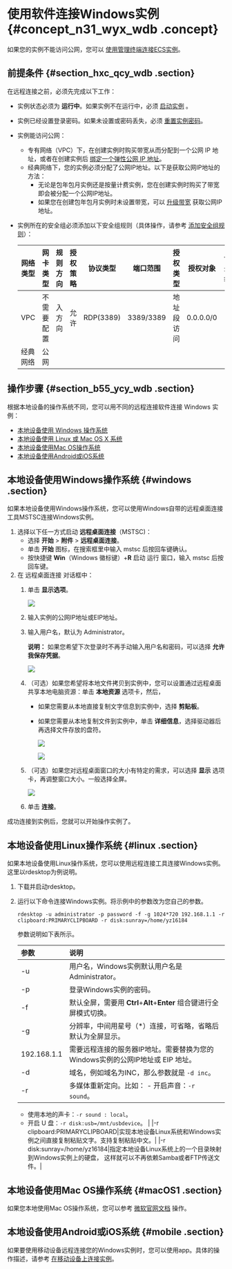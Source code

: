 # 使用软件连接Windows实例 {#concept_n31_wyx_wdb .concept}

如果您的实例不能访问公网，您可以 [使用管理终端连接ECS实例](intl.zh-CN/用户指南/连接实例/使用管理终端连接ECS实例.md#)。

## 前提条件 {#section_hxc_qcy_wdb .section}

在远程连接之前，必须先完成以下工作：

-   实例状态必须为 **运行中**。如果实例不在运行中，必须 [启动实例](intl.zh-CN/用户指南/实例/启动或停止实例.md#) 。
-   实例已经设置登录密码。如果未设置或密码丢失，必须 [重置实例密码](intl.zh-CN/用户指南/实例/重置实例密码.md#)。
-   实例能访问公网：
    -   专有网络（VPC）下，在创建实例时购买带宽从而分配到一个公网 IP 地址，或者在创建实例后 [绑定一个弹性公网 IP 地址](../../../../intl.zh-CN/快速入门/搭建专有网络.md#section_ux1_cmw_rdb)。
    -   经典网络下，您的实例必须分配了公网IP地址。以下是获取公网IP地址的方法：
        -   无论是包年包月实例还是按量计费实例，您在创建实例时购买了带宽即会被分配一个公网IP地址。
        -   如果您在创建包年包月实例时未设置带宽，可以 [升级带宽](intl.zh-CN/用户指南/实例/升降配/升降配概述.md#) 获取公网IP地址。
-   实例所在的安全组必须添加以下安全组规则（具体操作，请参考 [添加安全组规则](intl.zh-CN/用户指南/安全组/添加安全组规则.md#)）：

    |网络类型|网卡类型|规则方向|授权策略|协议类型|端口范围|授权类型|授权对象|优先级|
    |----|----|----|----|----|----|----|----|---|
    |VPC|不需要配置|入方向|允许|RDP\(3389\)|3389/3389|地址段访问|0.0.0.0/0|1|
    |经典网络|公网|


## 操作步骤 {#section_b55_ycy_wdb .section}

根据本地设备的操作系统不同，您可以用不同的远程连接软件连接 Windows 实例：

-   [本地设备使用 Windows 操作系统](#)
-   [本地设备使用 Linux 或 Mac OS X 系统](#)
-   [本地设备使用Mac OS操作系统](#)
-   [本地设备使用Android或iOS系统](#)

## 本地设备使用Windows操作系统 {#windows .section}

如果本地设备使用Windows操作系统，您可以使用Windows自带的远程桌面连接工具MSTSC连接Windows实例。

1.  选择以下任一方式启动 **远程桌面连接**（MSTSC\)：
    -   选择 **开始** \> **附件** \> **远程桌面连接**。
    -   单击 **开始** 图标，在搜索框里中输入 mstsc 后按回车键确认。
    -   按快捷键 **Win**（Windows 徽标键）+**R** 启动 运行 窗口，输入 mstsc 后按回车键。
2.  在 远程桌面连接 对话框中：
    1.  单击 **显示选项**。

        ![](http://static-aliyun-doc.oss-cn-hangzhou.aliyuncs.com/assets/img/9622/15395104655258_zh-CN.png)

    2.  输入实例的公网IP地址或EIP地址。
    3.  输入用户名，默认为 Administrator。

        **说明：** 如果您希望下次登录时不再手动输入用户名和密码，可以选择 **允许我保存凭据**。

        ![](http://static-aliyun-doc.oss-cn-hangzhou.aliyuncs.com/assets/img/9622/15395104655259_zh-CN.png)

    4.  （可选）如果您希望将本地文件拷贝到实例中，您可以设置通过远程桌面共享本地电脑资源：单击 **本地资源** 选项卡，然后，
        -   如果您需要从本地直接复制文字信息到实例中，选择 **剪贴板**。
        -   如果您需要从本地复制文件到实例中，单击 **详细信息**，选择驱动器后再选择文件存放的盘符。

            ![](http://static-aliyun-doc.oss-cn-hangzhou.aliyuncs.com/assets/img/9622/15395104655260_zh-CN.png)

            ![](http://static-aliyun-doc.oss-cn-hangzhou.aliyuncs.com/assets/img/9622/15395104655261_zh-CN.png)

    5.  （可选）如果您对远程桌面窗口的大小有特定的需求，可以选择 **显示** 选项卡，再调整窗口大小。一般选择全屏。

        ![](http://static-aliyun-doc.oss-cn-hangzhou.aliyuncs.com/assets/img/9622/15395104655262_zh-CN.png)

    6.  单击 **连接**。

成功连接到实例后，您就可以开始操作实例了。

## 本地设备使用Linux操作系统 {#linux .section}

如果本地设备使用Linux操作系统，您可以使用远程连接工具连接Windows实例。这里以rdesktop为例说明。

1.  下载并启动rdesktop。
2.  运行以下命令连接Windows实例。将示例中的参数改为您自己的参数。

    ```
    rdesktop -u administrator -p password -f -g 1024*720 192.168.1.1 -r clipboard:PRIMARYCLIPBOARD -r disk:sunray=/home/yz16184
    ```

    参数说明如下表所示。

    |参数|说明|
    |:-|:-|
    |-u|用户名，Windows实例默认用户名是Administrator。|
    |-p|登录Windows实例的密码。|
    |-f|默认全屏，需要用 **Ctrl**+**Alt**+**Enter** 组合键进行全屏模式切换。|
    |-g|分辨率，中间用星号（\*）连接，可省略，省略后默认为全屏显示。|
    |192.168.1.1|需要远程连接的服务器IP地址。需要替换为您的Windows实例的公网IP地址或 EIP 地址。|
    |-d|域名，例如域名为INC，那么参数就是 `-d inc`。|
    |-r|多媒体重新定向。比如：    -   开启声音：`-r sound`。
    -   使用本地的声卡：`-r sound : local`。
    -   开启 U 盘：`-r disk:usb=/mnt/usbdevice`。
|
    |-r clipboard:PRIMARYCLIPBOARD|实现本地设备Linux系统和Windows实例之间直接复制粘贴文字。支持复制粘贴中文。|
    |-r disk:sunray=/home/yz16184|指定本地设备Linux系统上的一个目录映射到Windows实例上的硬盘， 这样就可以不再依赖Samba或者FTP传送文件。|


## 本地设备使用Mac OS操作系统 {#macOS1 .section}

如果您本地使用Mac OS操作系统，您可以参考 [微软官网文档](https://docs.microsoft.com/zh-cn/windows-server/remote/remote-desktop-services/clients/remote-desktop-mac) 操作。

## 本地设备使用Android或iOS系统 {#mobile .section}

如果要使用移动设备远程连接您的Windows实例时，您可以使用app。具体的操作描述，请参考 [在移动设备上连接实例](intl.zh-CN/用户指南/连接实例/在移动设备上连接实例.md#)。

